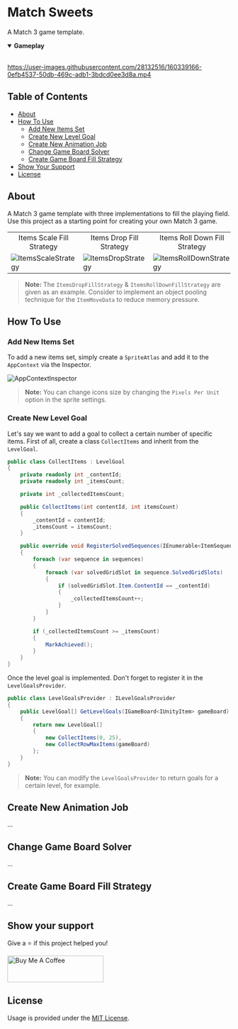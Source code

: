 # Match Sweets

A Match 3 game template.

<details open><summary><b>Gameplay</b></summary>
<br />

<!-- https://user-images.githubusercontent.com/28132516/159513210-e6e48b73-1b77-44de-a07d-59cbd8bee1e6.mp4 -->

https://user-images.githubusercontent.com/28132516/160339166-0efb4537-50db-469c-adb1-3bdcd0ee3d8a.mp4

</details>

## Table of Contents

- [About](#about)
- [How To Use](#how-to-use)
  - [Add New Items Set](#add-new-items-set)
  - [Create New Level Goal](#create-new-level-goal)
  - [Create New Animation Job](#create-new-animation-job)
  - [Change Game Board Solver](#change-game-board-solver)
  - [Create Game Board Fill Strategy](#create-game-board-fill-strategy)
- [Show Your Support](#show-your-support)
- [License](#license)

## About

A Match 3 game template with three implementations to fill the playing field. Use this project as a starting point for creating your own Match 3 game.

<table>
  <tr>
    <td align="center">Items Scale Fill Strategy</td>
    <td align="center">Items Drop Fill Strategy</td>
    <td align="center">Items Roll Down Fill Strategy</td>
  </tr>
  <tr>
    <td>
      <img src="https://user-images.githubusercontent.com/28132516/160335127-a0a5d43a-cd68-41a9-aa5f-b4d9ec4c5b68.gif" alt="ItemsScaleStrategy" />
    </td>
    <td>
      <img src="https://user-images.githubusercontent.com/28132516/160335148-12c803ad-57e3-45bc-905d-3e537ec2e838.gif" alt="ItemsDropStrategy" />
    </td>
    <td>
      <img src="https://user-images.githubusercontent.com/28132516/160335158-ffb94577-74ff-4d81-8bb5-c995cbc6257d.gif" alt="ItemsRollDownStrategy" />
    </td>
  </tr>
</table>

<!-- <p align="middle">
  <img src="https://user-images.githubusercontent.com/28132516/160335127-a0a5d43a-cd68-41a9-aa5f-b4d9ec4c5b68.gif" alt="ItemsScaleStrategy" width="32%" />
  <img src="https://user-images.githubusercontent.com/28132516/160335148-12c803ad-57e3-45bc-905d-3e537ec2e838.gif" alt="ItemsDropStrategy" width="32%" /> 
  <img src="https://user-images.githubusercontent.com/28132516/160335158-ffb94577-74ff-4d81-8bb5-c995cbc6257d.gif" alt="ItemsRollDownStrategy" width="32%" />
</p> -->

> **Note:** The `ItemsDropFillStrategy` & `ItemsRollDownFillStrategy` are given as an example. Consider to implement an object pooling technique for the `ItemMoveData` to reduce memory pressure.

## How To Use

### Add New Items Set

To add a new items set, simply create a `SpriteAtlas` and add it to the `AppContext` via the Inspector.

![AppContextInspector](https://user-images.githubusercontent.com/28132516/160287440-7c0eba00-c704-4cc1-959c-5044ad924e95.png)

> **Note:** You can change icons size by changing the `Pixels Per Unit` option in the sprite settings.

### Create New Level Goal

Let's say we want to add a goal to collect a certain number of specific items. First of all, create a class `CollectItems` and inherit from the `LevelGoal`.

```csharp
public class CollectItems : LevelGoal
{
    private readonly int _contentId;
    private readonly int _itemsCount;

    private int _collectedItemsCount;

    public CollectItems(int contentId, int itemsCount)
    {
        _contentId = contentId;
        _itemsCount = itemsCount;
    }

    public override void RegisterSolvedSequences(IEnumerable<ItemSequence<IUnityItem>> sequences)
    {
        foreach (var sequence in sequences)
        {
            foreach (var solvedGridSlot in sequence.SolvedGridSlots)
            {
                if (solvedGridSlot.Item.ContentId == _contentId)
                {
                    _collectedItemsCount++;
                }
            }
        }

        if (_collectedItemsCount >= _itemsCount)
        {
            MarkAchieved();
        }
    }
}
```

Once the level goal is implemented. Don't forget to register it in the `LevelGoalsProvider`.

```csharp
public class LevelGoalsProvider : ILevelGoalsProvider
{
    public LevelGoal[] GetLevelGoals(IGameBoard<IUnityItem> gameBoard)
    {
        return new LevelGoal[]
        {
            new CollectItems(0, 25),
            new CollectRowMaxItems(gameBoard)
        };
    }
}
```
> **Note:** You can modify the `LevelGoalsProvider` to return goals for a certain level, for example.

## Create New Animation Job

...

## Change Game Board Solver

...

## Create Game Board Fill Strategy

...

## Show your support

Give a ⭐ if this project helped you!

<a href="https://www.buymeacoffee.com/chebanovdd" target="_blank"><img src="https://cdn.buymeacoffee.com/buttons/v2/default-orange.png" alt="Buy Me A Coffee" style="height: 60px !important;width: 217px !important;" ></a>

## License

Usage is provided under the [MIT License](LICENSE).
